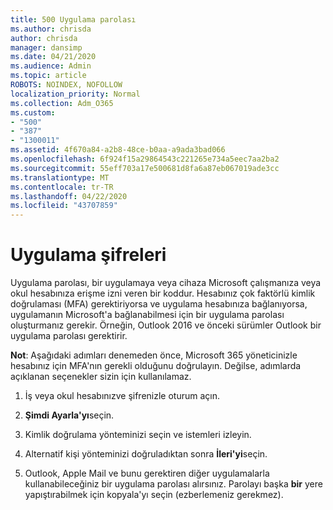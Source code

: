 ```yaml
---
title: 500 Uygulama parolası
ms.author: chrisda
author: chrisda
manager: dansimp
ms.date: 04/21/2020
ms.audience: Admin
ms.topic: article
ROBOTS: NOINDEX, NOFOLLOW
localization_priority: Normal
ms.collection: Adm_O365
ms.custom:
- "500"
- "387"
- "1300011"
ms.assetid: 4f670a84-a2b8-48ce-b0aa-a9ada3bad066
ms.openlocfilehash: 6f924f15a29864543c221265e734a5eec7aa2ba2
ms.sourcegitcommit: 55eff703a17e500681d8fa6a87eb067019ade3cc
ms.translationtype: MT
ms.contentlocale: tr-TR
ms.lasthandoff: 04/22/2020
ms.locfileid: "43707859"
---
```

# <a name="app-passwords"></a>Uygulama şifreleri

Uygulama parolası, bir uygulamaya veya cihaza Microsoft çalışmanıza veya okul hesabınıza erişme izni veren bir koddur. Hesabınız çok faktörlü kimlik doğrulaması (MFA) gerektiriyorsa ve uygulama hesabınıza bağlanıyorsa, uygulamanın Microsoft'a bağlanabilmesi için bir uygulama parolası oluşturmanız gerekir. Örneğin, Outlook 2016 ve önceki sürümler Outlook bir uygulama parolası gerektirir.

 **Not**: Aşağıdaki adımları denemeden önce, Microsoft 365 yöneticinizle hesabınız için MFA'nın gerekli olduğunu doğrulayın. Değilse, adımlarda açıklanan seçenekler sizin için kullanılamaz.

1. İş veya okul hesabınızve şifrenizle oturum açın.

2. **Şimdi Ayarla'yı**seçin.

3. Kimlik doğrulama yönteminizi seçin ve istemleri izleyin.

4. Alternatif kişi yönteminizi doğruladıktan sonra **İleri'yi**seçin.

5. Outlook, Apple Mail ve bunu gerektiren diğer uygulamalarla kullanabileceğiniz bir uygulama parolası alırsınız. Parolayı başka **bir** yere yapıştırabilmek için kopyala'yı seçin (ezberlemeniz gerekmez).
